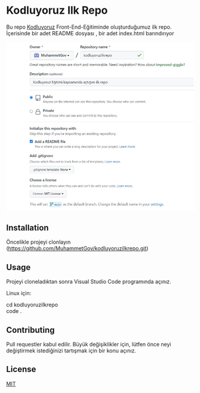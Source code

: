 # **Kodluyoruz Ilk Repo**
Bu repo [Kodluyoruz](https://https://www.kodluyoruz.org) Front-End-Eğitiminde oluşturduğumuz ilk repo. İçerisinde bir adet README dosyası , bir adet index.html barındırıyor 

![ ](https://github.com/MuhammetGov/kodluyoruzilkrepo/blob/main/resim.jpg )

## **Installation**

Öncelikle projeyi clonlayın (https://github.com/MuhammetGov/kodluyoruzilkrepo.git)
## **Usage**

Projeyi cloneladıktan sonra Visual Studio Code programında açınız.

Linux için:

 cd kodluyoruzilkrepo  
 code .
## **Contributing**

Pull requestler kabul edilir. Büyük değişiklikler için, lütfen önce neyi değiştirmek istediğinizi tartışmak için bir konu açınız.

## **License**
[MIT](https://choosealicense.com/licenses/mit/)